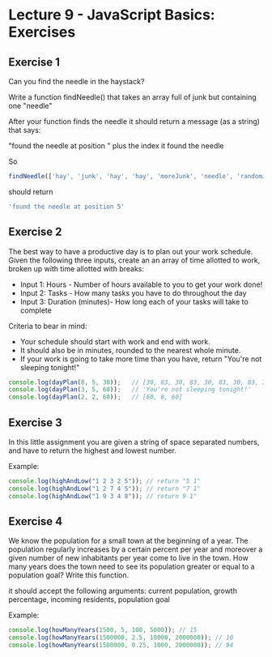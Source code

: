 # Lecture 9 - JavaScript Basics: Exercises

## Exercise 1
Can you find the needle in the haystack?

Write a function findNeedle() that takes an array full of junk but containing one "needle"

After your function finds the needle it should return a message (as a string) that says:

"found the needle at position " plus the index it found the needle

So

```js
findNeedle(['hay', 'junk', 'hay', 'hay', 'moreJunk', 'needle', 'randomJunk']);
```
should return

```js
'found the needle at position 5'
```

## Exercise 2
The best way to have a productive day is to plan out your work schedule. Given the following three inputs, create an an array of time allotted to work, broken up with time allotted with breaks:

- Input 1: Hours - Number of hours available to you to get your work done!
- Input 2: Tasks - How many tasks you have to do throughout the day
- Input 3: Duration (minutes)- How long each of your tasks will take to complete

Criteria to bear in mind:

- Your schedule should start with work and end with work.
- It should also be in minutes, rounded to the nearest whole minute.
- If your work is going to take more time than you have, return "You're not sleeping tonight!"

```js
console.log(dayPlan(8, 5, 30));   // [30, 83, 30, 83, 30, 83, 30, 83, 30]
console.log(dayPlan(3, 5, 60));   // 'You're not sleeping tonight!'
console.log(dayPlan(2, 2, 60));   // [60, 0, 60]
```

## Exercise 3

In this little assignment you are given a string of space separated numbers, and have to return the highest and lowest number.

Example:
```js
console.log(highAndLow("1 2 3 2 5")); // return "5 1"
console.log(highAndLow("1 2 7 4 5")); // return "7 1"
console.log(highAndLow("1 9 3 4 8")); // return 9 1"
```

## Exercise 4

We know the population for a small town at the beginning of a year. The population regularly increases by a certain percent per year and moreover a given number of new inhabitants per year come to live in the town. How many years does the town need to see its population greater or equal to a population goal? Write this function.

it should accept the following arguments: current population, growth percentage, incoming residents, population goal

Example:
```js
console.log(howManyYears(1500, 5, 100, 5000)); // 15
console.log(howManyYears(1500000, 2.5, 10000, 2000000)); // 10
console.log(howManyYears(1500000, 0.25, 1000, 2000000)); // 94
```